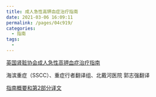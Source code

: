```yaml
---
title: 成人急性高钾血症治疗指南
date: 2021-03-06 16:09:11
permalink: /pages/04c919/
categories:
  - 指南
tags:
  - 
---
```



[英国肾脏协会成人急性高钾血症治疗指南](http://guide.medlive.cn/guideline/22445)

海滨重症（SSCC）、重症行者翻译组、北戴河医院 郭志强翻译

[指南概要和第2部分译文](http://guide.medlive.cn/guidelinesub/8163)